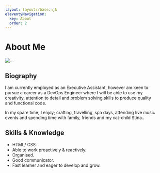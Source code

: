 ```yaml
---
layout: layouts/base.njk
eleventyNavigation:
  key: About
  order: 2
---
```

<head><link rel="stylesheet" href="../css/about.css"></head>

# About Me

<div name= "biocard" class="card mb-3" style="max-width: 540px;">
  <div class="row g-0">
    <div class="col-md-4">
      <img name="me123" src="../img/PXL_20230701_184329265~2.jpg" class="img-fluid rounded-start" alt="...">
    </div>
    <div class="col-md-8">
      <div class="card-body">
        <h2 class="card-title">Biography</h2>
        <p class="card-text">I am currently employed as an Executive Assistant, however am keen to pursue a career as a DevOps Engineer where I will be able to use my creativity, attention to detail and problem solving skills to produce quality and functional code.

In my spare time, I enjoy; crafting, travelling, spa days, attending live music events and spending time with family, friends and my cat-child Stina..</p>
      </div>
    </div>
  </div>
</div>


## Skills & Knowledge

 <ul>
      <li>HTML/ CSS.</li>
        <li>Able to work proactively & reactively.</li>
        <li>Organised.</li>
        <li>Good communicator.</li>
        <li>Fast learner and eager to develop and grow.</li>
      </ul>



[def]: public/img/PXL_20230701_184329265~2.jp